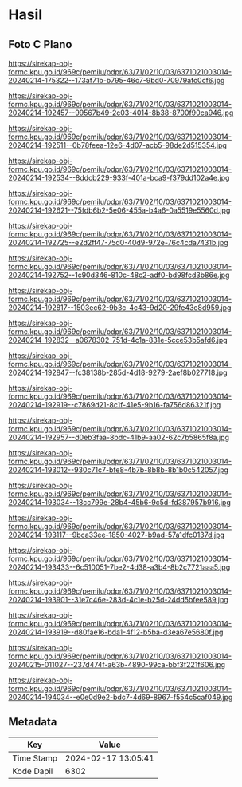 # Hasil

## Foto C Plano

https://sirekap-obj-formc.kpu.go.id/969c/pemilu/pdpr/63/71/02/10/03/6371021003014-20240214-175322--173af71b-b795-46c7-9bd0-70979afc0cf6.jpg

https://sirekap-obj-formc.kpu.go.id/969c/pemilu/pdpr/63/71/02/10/03/6371021003014-20240214-192457--99567b49-2c03-4014-8b38-8700f90ca946.jpg

https://sirekap-obj-formc.kpu.go.id/969c/pemilu/pdpr/63/71/02/10/03/6371021003014-20240214-192511--0b78feea-12e6-4d07-acb5-98de2d515354.jpg

https://sirekap-obj-formc.kpu.go.id/969c/pemilu/pdpr/63/71/02/10/03/6371021003014-20240214-192534--8ddcb229-933f-401a-bca9-f379dd102a4e.jpg

https://sirekap-obj-formc.kpu.go.id/969c/pemilu/pdpr/63/71/02/10/03/6371021003014-20240214-192621--75fdb6b2-5e06-455a-b4a6-0a5519e5560d.jpg

https://sirekap-obj-formc.kpu.go.id/969c/pemilu/pdpr/63/71/02/10/03/6371021003014-20240214-192725--e2d2ff47-75d0-40d9-972e-76c4cda7431b.jpg

https://sirekap-obj-formc.kpu.go.id/969c/pemilu/pdpr/63/71/02/10/03/6371021003014-20240214-192752--1c90d346-810c-48c2-adf0-bd98fcd3b86e.jpg

https://sirekap-obj-formc.kpu.go.id/969c/pemilu/pdpr/63/71/02/10/03/6371021003014-20240214-192817--1503ec62-9b3c-4c43-9d20-29fe43e8d959.jpg

https://sirekap-obj-formc.kpu.go.id/969c/pemilu/pdpr/63/71/02/10/03/6371021003014-20240214-192832--a0678302-751d-4c1a-831e-5cce53b5afd6.jpg

https://sirekap-obj-formc.kpu.go.id/969c/pemilu/pdpr/63/71/02/10/03/6371021003014-20240214-192847--fc38138b-285d-4d18-9279-2aef8b027718.jpg

https://sirekap-obj-formc.kpu.go.id/969c/pemilu/pdpr/63/71/02/10/03/6371021003014-20240214-192919--c7869d21-8c1f-41e5-9b16-fa756d86321f.jpg

https://sirekap-obj-formc.kpu.go.id/969c/pemilu/pdpr/63/71/02/10/03/6371021003014-20240214-192957--d0eb3faa-8bdc-41b9-aa02-62c7b5865f8a.jpg

https://sirekap-obj-formc.kpu.go.id/969c/pemilu/pdpr/63/71/02/10/03/6371021003014-20240214-193012--930c71c7-bfe8-4b7b-8b8b-8b1b0c542057.jpg

https://sirekap-obj-formc.kpu.go.id/969c/pemilu/pdpr/63/71/02/10/03/6371021003014-20240214-193034--18cc799e-28b4-45b6-9c5d-fd387957b916.jpg

https://sirekap-obj-formc.kpu.go.id/969c/pemilu/pdpr/63/71/02/10/03/6371021003014-20240214-193117--9bca33ee-1850-4027-b9ad-57a1dfc0137d.jpg

https://sirekap-obj-formc.kpu.go.id/969c/pemilu/pdpr/63/71/02/10/03/6371021003014-20240214-193433--6c510051-7be2-4d38-a3b4-8b2c7721aaa5.jpg

https://sirekap-obj-formc.kpu.go.id/969c/pemilu/pdpr/63/71/02/10/03/6371021003014-20240214-193901--31e7c46e-283d-4c1e-b25d-24dd5bfee589.jpg

https://sirekap-obj-formc.kpu.go.id/969c/pemilu/pdpr/63/71/02/10/03/6371021003014-20240214-193919--d80fae16-bda1-4f12-b5ba-d3ea67e5680f.jpg

https://sirekap-obj-formc.kpu.go.id/969c/pemilu/pdpr/63/71/02/10/03/6371021003014-20240215-011027--237d474f-a63b-4890-99ca-bbf3f221f606.jpg

https://sirekap-obj-formc.kpu.go.id/969c/pemilu/pdpr/63/71/02/10/03/6371021003014-20240214-194034--e0e0d9e2-bdc7-4d69-8967-f554c5caf049.jpg


## Metadata

| Key        | Value               |
| ---------- | ------------------- |
| Time Stamp | 2024-02-17 13:05:41 |
| Kode Dapil | 6302                |



